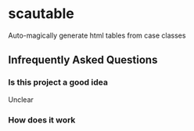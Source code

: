 # scautable
Auto-magically generate html tables from case classes

## Infrequently Asked Questions

### Is this project a good idea
Unclear

### How does it work
